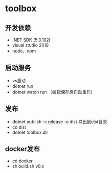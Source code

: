 # toolbox

## 开发依赖
- .NET SDK (5.0.102)
- visual studio 2019 
- node、npm

## 启动服务
- vs启动
- dotnet run
- dotnet watch run （编辑保存后自动重启）

## 发布
- dotnet publish -c release -o dist 导出到dist目录
- cd dist
- dotnet toolbox.dll

## docker发布
- cd docker
- sh build.sh v0.x
